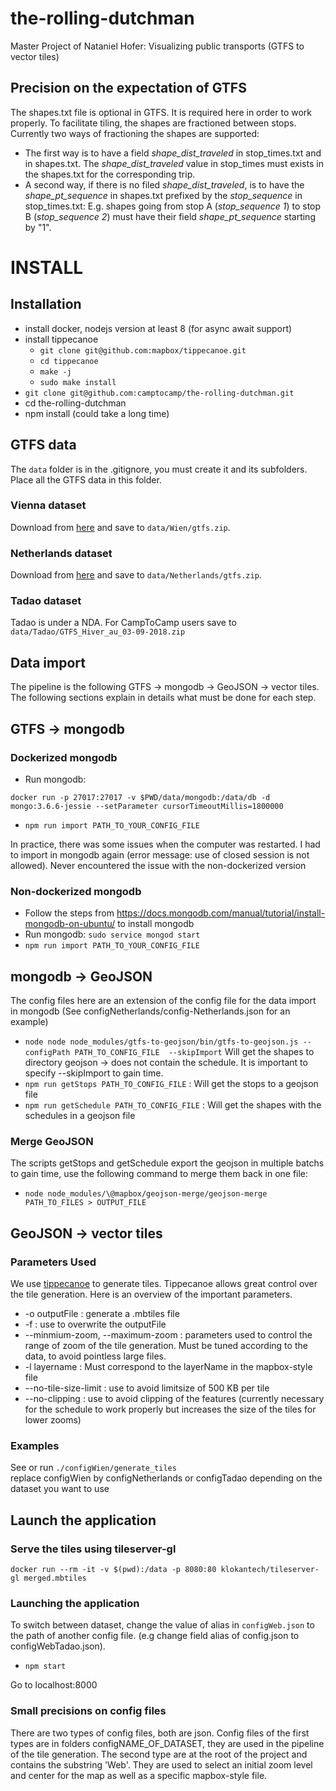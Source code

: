 # the-rolling-dutchman
Master Project of Nataniel Hofer: Visualizing public transports (GTFS to vector tiles)

## Precision on the expectation of GTFS
The shapes.txt file is optional in GTFS. It is required here in order to work properly.
To facilitate tiling, the shapes are fractioned between stops.
Currently two ways of fractioning the shapes are supported:
* The first way is to have a field *shape\_dist\_traveled* in stop\_times.txt and in shapes.txt. The *shape\_dist\_traveled* value in stop\_times must exists in the shapes.txt for the corresponding trip.
* A second way, if there is no filed *shape\_dist\_traveled*, is to have the *shape\_pt\_sequence* in shapes.txt prefixed by the *stop\_sequence* in stop_times.txt:
E.g. shapes going from stop A (*stop_sequence 1*) to stop B (*stop\_sequence 2*) must have their field *shape_pt_sequence* starting by "1".

# INSTALL

## Installation

* install docker, nodejs version at least 8 (for async await support)
* install tippecanoe
  - `git clone git@github.com:mapbox/tippecanoe.git`
  - `cd tippecanoe`
  - `make -j`
  - `sudo make install`
* `git clone git@github.com:camptocamp/the-rolling-dutchman.git`
* cd the-rolling-dutchman
* npm install (could take a long time)

## GTFS data


The `data` folder is in the .gitignore, you must create it and its subfolders. Place all the GTFS data in this folder.

### Vienna dataset
Download from [here](https://transitfeeds.com/p/stadt-wien/888/20180119/download) and save to `data/Wien/gtfs.zip`.

### Netherlands dataset

Download from [here](https://transitfeeds.com/p/ov/814/latest) and save to `data/Netherlands/gtfs.zip`.

### Tadao dataset
Tadao is under a NDA. For CampToCamp users save to `data/Tadao/GTFS_Hiver_au_03-09-2018.zip`

## Data import
The pipeline is the following GTFS -> mongodb -> GeoJSON -> vector tiles. The following sections explain in details what must be done for each step.



## GTFS -> mongodb

### Dockerized mongodb
* Run mongodb:

```
docker run -p 27017:27017 -v $PWD/data/mongodb:/data/db -d mongo:3.6.6-jessie --setParameter cursorTimeoutMillis=1800000
```
* `npm run import PATH_TO_YOUR_CONFIG_FILE`

In practice, there was some issues when the computer was restarted. I had to import in mongodb again (error message: use of closed session is not allowed).
Never encountered the issue with the non-dockerized version

### Non-dockerized mongodb

* Follow the steps from https://docs.mongodb.com/manual/tutorial/install-mongodb-on-ubuntu/ to install mongodb
* Run mongodb: `sudo service mongod start`
* `npm run import PATH_TO_YOUR_CONFIG_FILE`

## mongodb -> GeoJSON

The config files here are an extension of the config file for the data import in mongodb (See configNetherlands/config-Netherlands.json for an example)

* ```node node node_modules/gtfs-to-geojson/bin/gtfs-to-geojson.js --configPath PATH_TO_CONFIG_FILE  --skipImport```
Will get the shapes to directory geojson -> does not contain the schedule. It is important to specify --skipImport to gain time.
* ```npm run getStops PATH_TO_CONFIG_FILE``` :
Will get the stops to a geojson file
* ```npm run getSchedule PATH_TO_CONFIG_FILE``` :
Will get the shapes with the schedules in a geojson file


### Merge GeoJSON

The scripts getStops and getSchedule export the geojson in multiple batchs to gain time, use the following command to merge them back in one file: 
* ```node node_modules/\@mapbox/geojson-merge/geojson-merge  PATH_TO_FILES > OUTPUT_FILE```

## GeoJSON -> vector tiles

### Parameters Used

We use [tippecanoe](https://github.com/mapbox/tippecanoe) to generate tiles. Tippecanoe allows great control over the tile generation. Here is an overview of the important parameters.
* -o outputFile : generate a .mbtiles file
* -f : use to overwrite the outputFile
* --minmium-zoom, --maximum-zoom : parameters used to control the range of zoom of the tile generation. Must be tuned according to the data, to avoid pointless large files.
* -l layername : Must correspond to the layerName in the mapbox-style file
* --no-tile-size-limit : use to avoid limitsize of 500 KB per tile
* --no-clipping : use to avoid clipping of the features (currently necessary for the schedule to work properly but increases the size of the tiles for lower zooms)

### Examples

See or run `./configWien/generate_tiles`  
replace configWien by configNetherlands or configTadao depending on the dataset you want to use

## Launch the application

### Serve the tiles using tileserver-gl

`docker run --rm -it -v $(pwd):/data -p 8080:80 klokantech/tileserver-gl merged.mbtiles`

### Launching the application

To switch between dataset, change the value of alias in `configWeb.json` to the path of another config file.
(e.g change field alias of config.json to configWebTadao.json).

* `npm start`
 
Go to localhost:8000



### Small precisions on config files

There are two types of config files, both are json. Config files of the first types are in folders configNAME\_OF\_DATASET, they are used in the pipeline of the tile generation.
The second type are at the root of the project and contains the substring 'Web'. They are used to select an initial zoom level and center for the map as well as a specific mapbox-style file.
